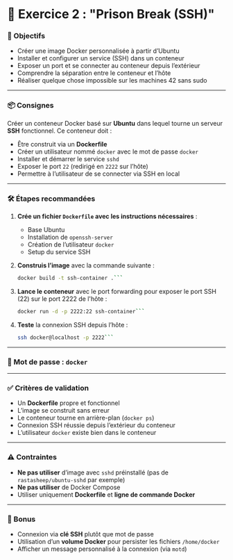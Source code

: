 # 🐳 Exercice 2 : "Prison Break (SSH)"

### 🎯 Objectifs

- Créer une image Docker personnalisée à partir d’Ubuntu
- Installer et configurer un service (SSH) dans un conteneur
- Exposer un port et se connecter au conteneur depuis l’extérieur
- Comprendre la séparation entre le conteneur et l’hôte
- Réaliser quelque chose impossible sur les machines 42 sans sudo

---

### 📦 Consignes

Créer un conteneur Docker basé sur **Ubuntu** dans lequel tourne un serveur **SSH** fonctionnel. Ce conteneur doit :

- Être construit via un **Dockerfile**
- Créer un utilisateur nommé `docker` avec le mot de passe `docker`
- Installer et démarrer le service `sshd`
- Exposer le port `22` (redirigé en `2222` sur l’hôte)
- Permettre à l’utilisateur de se connecter via SSH en local

---

### 🛠 Étapes recommandées

1. **Crée un fichier `Dockerfile` avec les instructions nécessaires** :
   - Base Ubuntu
   - Installation de `openssh-server`
   - Création de l’utilisateur `docker`
   - Setup du service SSH

2. **Construis l’image** avec la commande suivante :

   ```bash
   docker build -t ssh-container .```

3. **Lance le conteneur** avec le port forwarding pour exposer le port SSH (22) sur le port 2222 de l'hôte :

    ```bash
    docker run -d -p 2222:22 ssh-container```

4. **Teste** la connexion SSH depuis l’hôte :

    ```bash
    ssh docker@localhost -p 2222```

---

### 🔑 Mot de passe : `docker`

---

### ✅ Critères de validation

- Un **Dockerfile** propre et fonctionnel
- L’image se construit sans erreur
- Le conteneur tourne en arrière-plan (`docker ps`)
- Connexion SSH réussie depuis l’extérieur du conteneur
- L’utilisateur `docker` existe bien dans le conteneur

---

### ⚠️ Contraintes

- **Ne pas utiliser** d’image avec `sshd` préinstallé (pas de `rastasheep/ubuntu-sshd` par exemple)
- **Ne pas utiliser** de Docker Compose
- Utiliser uniquement **Dockerfile** et **ligne de commande Docker**

---

### 🌟 Bonus

- Connexion via **clé SSH** plutôt que mot de passe
- Utilisation d’un **volume Docker** pour persister les fichiers `/home/docker`
- Afficher un message personnalisé à la connexion (via `motd`)

